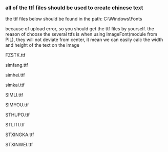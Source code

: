 ### all of the ttf files should be used to create chinese text

the ttf files below should be found in the path: C:\Windows\Fonts

because of upload error, so you should get the ttf files by yourself. the reason of choose the several ttfs is when using ImageFont(module from PIL), they will not deviate from center, it mean we can easily calc the width and height of the text on the image

FZSTK.ttf

simfang.ttf

simhei.ttf

simkai.ttf

SIMLI.ttf

SIMYOU.ttf

STHUPO.ttf

STLITI.ttf

STXINGKA.ttf

STXINWEI.ttf
